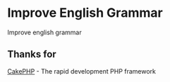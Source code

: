 # Improve English Grammar
Improve english grammar

## Thanks for

[CakePHP](http://www.cakephp.org) - The rapid development PHP framework
